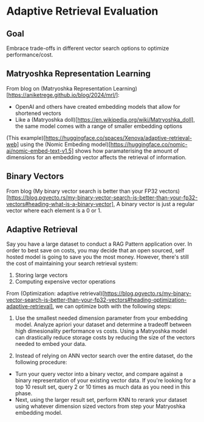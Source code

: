 # Adaptive Retrieval Evaluation

## Goal

Embrace trade-offs in different vector search options to optimize performance/cost.

## Matryoshka Representation Learning

From blog on (Matryoshka Representation Learning)[https://aniketrege.github.io/blog/2024/mrl/]:

- OpenAI and others have created embedding models that allow for shortened vectors
- Like a (Matryoshka doll)[https://en.wikipedia.org/wiki/Matryoshka_doll], the same
model comes with a range of smaller embedding options

(This example)[https://huggingface.co/spaces/Xenova/adaptive-retrieval-web] using the
 (Nomic Embeding model)[https://huggingface.co/nomic-ai/nomic-embed-text-v1.5] shows how
 paramaterising the amount of dimensions for an embedding
 vector affects the retrieval of information.

## Binary Vectors

From blog (My binary vector search is better than your FP32 vectors)[https://blog.pgvecto.rs/my-binary-vector-search-is-better-than-your-fp32-vectors#heading-what-is-a-binary-vector],
A binary vector is just a regular vector where each element is a 0 or 1.

## Adaptive Retrieval

Say you have a large dataset to conduct a RAG Pattern application over. In order
to best save on costs, you may decide that an open sourced, self hosted model is
going to save you the most money. However, there's still the cost of maintaining
your search retrieval system:

1) Storing large vectors
2) Computing expensive vector operations


From (Optimization: adaptive retrieval)[https://blog.pgvecto.rs/my-binary-vector-search-is-better-than-your-fp32-vectors#heading-optimization-adaptive-retrieval],
we can optimize both with the following steps:

1) Use the smallest needed dimension parameter from your embedding model. Analyze
apriori your dataset and determine a tradeoff between high dimesionality performance
vs costs. Using a Matryoshka model can drastically reduce storage costs by reducing
the size of the vectors needed to embed your data.

2) Instead of relying on ANN vector search over the entire dataset, do the following
   procedure:

- Turn your query vector into a binary vector, and compare against a binary representation
of your existing vector data. If you're looking for a top 10 result set, query
2 or 10 times as much data as you need in this phase.
- Next, using the larger result set, perform KNN to rerank your dataset using whatever
dimension sized vectors from step your Matryoshka embedding model.
